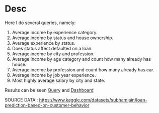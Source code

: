 # Desc
Here I do several queries, namely:
1. Average income by experience category.
2. Average income by status and house ownership.
3. Average experience by status.
4. Does status affect defaulted on a loan.
5. Average income by city and profession.
6. Average income by age category and count how many already has house.
7. Average income by profession and count how many already has car.
8. Average income by job year experience.
9. Most highly average salary by city and state.

Results can be seen [Query](https://github.com/mhaffizhhh/Loan_Prediction/blob/main/answer1.sql) and [Dashboard](https://github.com/mhaffizhhh/Loan_Prediction/blob/main/Dashboard.pdf)

SOURCE DATA : https://www.kaggle.com/datasets/subhamjain/loan-prediction-based-on-customer-behavior

